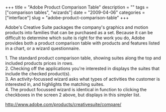 +++
title = "Adobe Product Comparison Table"
description = ""
tags = ["comparison tables", "wizards"]
date = "2009-04-06"
categories = ["interface"]
slug = "adobe-product-comparison-table"
+++


<p>Adobe's Creative Suite packages the company's graphics and motion products into families that can be purchased as a set. Because it can be difficult to determine which suite is right for the work you do, Adobe provides both a product comparison table with products and features listed in a chart, or a wizard questionnaire. </p>
<div id="screens-full" class="clear"><div class="caption">1. The standard product comparison table, showing suites along the top and included products prices in rows.</div><div class="fullimg clear"><a href="http://media.konigi.com/interface/adobe-comparison-table-1.png" class="group" rel="group" title="1. The standard product comparison table, showing suites along the top and included products prices ..."><img src="http://media.konigi.com/interface/adobe-comparison-table-1.png" alt="" class="img-responsive"></a></div></div><div id="screens-full" class="clear"><div class="caption">2. Checking off the applications you're interested in displays the suites that include the checked product(s).</div><div class="fullimg clear"><a href="http://media.konigi.com/interface/adobe-comparison-table-2.png" class="group" rel="group" title="2. Checking off the applications you're interested in displays the suites that include the chec..."><img src="http://media.konigi.com/interface/adobe-comparison-table-2.png" alt="" class="img-responsive"></a></div></div><div id="screens-full" class="clear"><div class="caption">3. An activity-focussed wizard asks what types of activities the customer is interested in, and highlights the matching suites.</div><div class="fullimg clear"><a href="http://media.konigi.com/interface/adobe-comparison-table-3.png" class="group" rel="group" title="3. An activity-focussed wizard asks what types of activities the customer is interested in, and high..."><img src="http://media.konigi.com/interface/adobe-comparison-table-3.png" alt="" class="img-responsive"></a></div></div><div id="screens-full" class="clear"><div class="caption">4. The product focussed wizard is identical in function to clicking the checkboxes in the screen 2 above, but displays in this simpler list.</div><div class="fullimg clear"><a href="http://media.konigi.com/interface/adobe-comparison-table-4.png" class="group" rel="group" title="4. The product focussed wizard is identical in function to clicking the checkboxes in the screen 2 a..."><img src="http://media.konigi.com/interface/adobe-comparison-table-4.png" alt="" class="img-responsive"></a></div></div>        
<p><a href="http://www.adobe.com/products/creativesuite/compare/">http://www.adobe.com/products/creativesuite/compare/</a></p>


